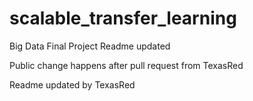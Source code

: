 # scalable_transfer_learning
Big Data Final Project
Readme updated

Public change happens after pull request from TexasRed

Readme updated by TexasRed

